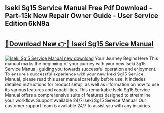 ## Iseki Sg15 Service Manual Free Pdf Download - Part-13k New Repair Owner Guide - User Service Edition 6kN9a

# <h2><a href="http://bc70961.oget.top/?id=Iseki+Sg15+Service+Manual">🔗Download New 👉🔴 Iseki Sg15 Service Manual</a></h2>

[![Iseki Sg15 Service Manual new download](https://i.imgur.com/5g1atiW.png)](http://bc70961.oget.top/?id=Iseki+Sg15+Service+Manual)
Your Journey Begins Here This manual marks the beginning of your journey with your new Iseki Sg15 Service Manual, guiding you towards successful operation and enjoyment. To ensure a successful experience with your new Iseki Sg15 Service Manual, please read this user manual carefully before use. It includes detailed instructions for product setup, as well as information on how to use its various features and capabilities. This remarkable Iseki Sg15 Service Manual offers a comprehensive suite of features designed to streamline your workflow. Support Available 24/7 Iseki Sg15 Service Manual. Our customer support team is available 24/7 to assist you with any inquiries.
